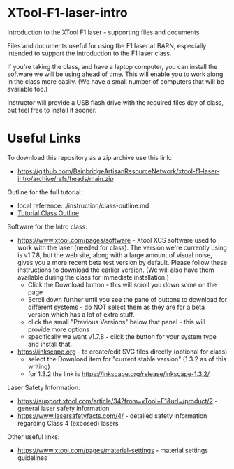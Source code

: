 # XTool-F1-laser-intro
Introduction to the XTool F1 laser - supporting files and documents.

Files and documents useful for using the F1 laser at BARN, especially intended to support the Introduction to the F1 laser class.

If you're taking the class, and have a laptop computer, you can install the software we will be using ahead of time.
This will enable you to work along in the class more easily. (We have a small number of computers that will be available too.)

Instructor will provide a USB flash drive with the required files day of class, but feel free to install it sooner.


# Useful Links

To download this repository as a zip archive use this link:
  - https://github.com/BainbridgeArtisanResourceNetwork/xtool-f1-laser-intro/archive/refs/heads/main.zip

Outline for the full tutorial:
  - local reference: ./instruction/class-outline.md
  - [Tutorial Class Outline](./instruction/class-outline.md)

Software for the Intro class:
  
  - https://www.xtool.com/pages/software - Xtool XCS software used to work with the laser (needed for class). 
  	The version we're currently using is v1.7.8, but the web site, along with a large amount of visual noise, gives you a 
  	more recent beta test version by default. Please follow these instructions to download the earlier version.
  	(We will also have them available during the class for immediate installation.)
    - Click the Download button - this will scroll you down some on the page
    - Scroll down further until you see the pane of buttons to download for different systems - do NOT select them as they are for
      a beta version which has a lot of extra stuff.
    - click the small "Previous Versions" below that panel - this will provide more options
    - specifically we want v1.7.8 - click the button for your system type and install that.
  - https://inkscape.org - to create/edit SVG files directly (optional for class)
    - select the Download item for "current stable version" (1.3.2 as of this writing)
    - for 1.3.2 the link is https://inkscape.org/release/inkscape-1.3.2/
    

Laser Safety Information:
  - https://support.xtool.com/article/34?from=xTool+F1&url=/product/2 - general laser safety information
  - https://www.lasersafetyfacts.com/4/ - detailed safety information regarding Class 4 (exposed) lasers

Other useful links:
  - https://www.xtool.com/pages/material-settings - material settings guidelines
